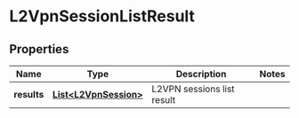 # L2VpnSessionListResult

## Properties
Name | Type | Description | Notes
------------ | ------------- | ------------- | -------------
**results** | [**List&lt;L2VpnSession&gt;**](L2VpnSession.md) | L2VPN sessions list result | 
